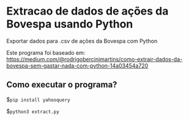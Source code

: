 # Extracao de dados de ações da Bovespa usando Python
Exportar dados para .csv de ações da Bovespa com Python

Este programa foi baseado em: https://medium.com/@rodrigobercinimartins/como-extrair-dados-da-bovespa-sem-gastar-nada-com-python-14a03454a720

## Como executar o programa? 

$`pip install yahooquery`

$`python3 extract.py`
